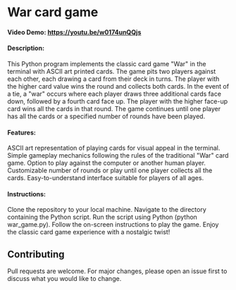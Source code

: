# War card game

#### Video Demo:  <https://youtu.be/w0174unQQjs>

#### Description:

This Python program implements the classic card game "War" in the terminal with ASCII art printed cards. The game pits two players against each other, each drawing a card from their deck in turns. The player with the higher card value wins the round and collects both cards. In the event of a tie, a "war" occurs where each player draws three additional cards face down, followed by a fourth card face up. The player with the higher face-up card wins all the cards in that round. The game continues until one player has all the cards or a specified number of rounds have been played.

#### Features:

ASCII art representation of playing cards for visual appeal in the terminal.
Simple gameplay mechanics following the rules of the traditional "War" card game.
Option to play against the computer or another human player.
Customizable number of rounds or play until one player collects all the cards.
Easy-to-understand interface suitable for players of all ages.

#### Instructions:

Clone the repository to your local machine.
Navigate to the directory containing the Python script.
Run the script using Python (python war_game.py).
Follow the on-screen instructions to play the game.
Enjoy the classic card game experience with a nostalgic twist!

## Contributing

Pull requests are welcome. For major changes, please open an issue first
to discuss what you would like to change.

